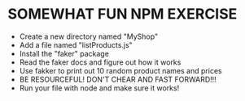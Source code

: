 # SOMEWHAT FUN NPM EXERCISE

* Create a new directory named "MyShop"
* Add a file named "listProducts.js"
* Install the "faker" package
* Read the faker docs and figure out how it works
* Use fakker to print out 10 random product names and prices
* BE RESOURCEFUL! DON'T CHEAR AND FAST FORWARD!!!
* Run your file with node and make sure it works!